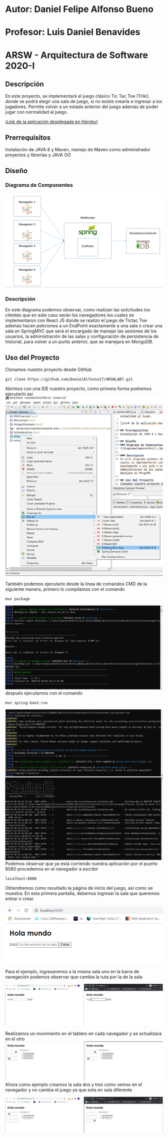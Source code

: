 # Autor: Daniel Felipe Alfonso Bueno
# Profesor: Luis Daniel Benavides
# ARSW - Arquitectura de Software 2020-I 

## Descripción
En este proyecto, se implementará el juego clásico Tic Tac Toe (Triki), donde se podrá elegir una sala de juego, si no existe crearla e ingresar a los jugadores. Permite volver a un estado anterior del juego además de poder jugar con normalidad al juego. 

[¡Link de la aplicación desplegada en Heroku!](https://ancient-coast-97077.herokuapp.com/)

## Prerrequisitos 
Instalación de JAVA 8 y Maven, manejo de Maven como administrador proyectos y librerías y JAVA OO

## Diseño 
### Diagrama de Componentes
![DiagramaComponentes](./img/diagramaComponentes.PNG)

### Descripción 
En este diagrama podemos observar, como realizan las solicitudes los clientes que en este caso serán los navegadores los cuales se implementaron con React JS donde se realizo el juego de Tictac Toe además hacen peticiones a un EndPoint exactamente a una sala o crear una sala en SpringMVC que será el encargado de manejar las sesiones de los usuarios, la administración de las salas y configuración de persistencia de historial, para volver a un punto anterior, que se manejara en MongoDB.

## Uso del Proyecto 
Clonamos nuestro proyecto desde GitHub
~~~
git clone https://github.com/DanielAlfonso17/ARSWLAB7.git
~~~
Abrimos con una IDE nuestro proyecto, como primera forma podremos ejecutarlo asi 
![DiagramaComponentes](./img/proyecto1.png)

También podemos ejecutarlo desde la línea de comandos CMD de la siguiente manera, primero lo compilamos con el comando 
~~~
mvn package
~~~
![compilación](./img/compilacion.PNG)
después ejecutamos con el comando 
~~~
mvn spring-boot:run
~~~
![compilacion](./img/ejecucion1.PNG)
![compilacion](./img/ejecucion2.PNG)
Podemos observar que ya está corriendo nuestra aplicación por el puerto 8080 procedemos en el navegador a escribir 

~~~
localhost:8080
~~~

Obtendremos como resultado la página de inicio del juego, así como se muestra. En esta primera pantalla, debemos ingresar la sala que queremos entrar o crear. 


![compilacion](./img/juego1.PNG)


Para el ejemplo, ingresaremos a la misma sala uno en la barra de navegación podemos observar que cambia la ruta por la de la sala 

![compilacion](./img/juego2.PNG)

Realizamos un movimiento en el tablero en cada navegador y se actualizara en el otro 
![compilacion](./img/juego3.PNG)
Ahora como ejemplo creamos la sala dos y tres como vemos en el navegador y no cambia el juego ya que esta en sala diferente


![compilacion](./img/juego4.PNG)

